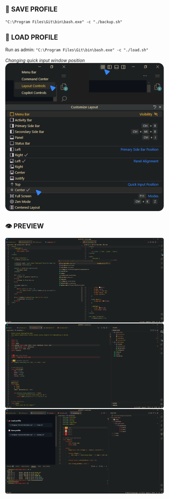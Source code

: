## 💾 SAVE PROFILE

`"C:\Program Files\Git\bin\bash.exe" -c "./backup.sh"`

## 🚚 LOAD PROFILE

Run as admin: `"C:\Program Files\Git\bin\bash.exe" -c "./load.sh"`
<br><br>
_Changing quick input window position_
![VSCode Setup Preview](/syntax-demo/quick_input_position.png)

## 👁 PREVIEW

![VSCode Setup Preview](/syntax-demo/example1.png)
![VSCode Setup Preview](/syntax-demo/example2.png)
![VSCode Setup Preview](/syntax-demo/example3.png)
